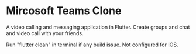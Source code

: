 # Mircosoft Teams Clone
A video calling and messaging application in Flutter. 
Create groups and chat and video call with your friends.

 Run "flutter clean" in terminal if any build issue.
Not configured for IOS.